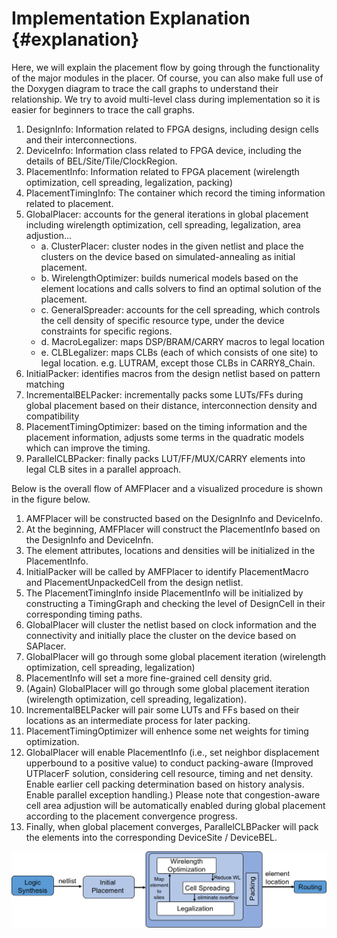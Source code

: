 # Implementation Explanation {#explanation}

Here, we will explain the placement flow by going through the functionality of the major modules in the placer. Of course, you can also make full use of the Doxygen diagram to trace the call graphs to understand their relationship. We try to avoid multi-level class during implementation so it is easier for beginners to trace the call graphs.

1. DesignInfo: Information related to FPGA designs, including design cells and their interconnections. 
2. DeviceInfo: Information class related to FPGA device, including the details of BEL/Site/Tile/ClockRegion. 
3. PlacementInfo: Information related to FPGA placement (wirelength optimization, cell spreading, legalization, packing) 
4. PlacementTimingInfo: The container which record the timing information related to placement. 
5. GlobalPlacer: accounts for the general iterations in global placement including wirelength optimization, cell spreading, legalization, area adjustion... 
    * a. ClusterPlacer: cluster nodes in the given netlist and place the clusters on the device based on simulated-annealing as initial placement. 
    * b. WirelengthOptimizer: builds numerical models based on the element locations and calls solvers to find an optimal solution of the placement. 
    * c. GeneralSpreader: accounts for the cell spreading, which controls the cell density of specific resource type, under the device constraints for specific regions. 
    * d. MacroLegalizer: maps DSP/BRAM/CARRY macros to legal location
    * e. CLBLegalizer: maps CLBs (each of which consists of one site) to legal location. e.g. LUTRAM, except those CLBs in CARRY8_Chain.
6. InitialPacker: identifies macros from the design netlist based on pattern matching
7. IncrementalBELPacker: incrementally packs some LUTs/FFs during global placement based on their distance, interconnection density and compatibility
8. PlacementTimingOptimizer: based on the timing information and the placement information, adjusts some terms in the quadratic models which can improve the timing.
9. ParallelCLBPacker: finally packs LUT/FF/MUX/CARRY elements into legal CLB sites in a parallel approach.

Below is the overall flow of AMFPlacer and a visualized procedure is shown in the figure below.

1. AMFPlacer will be constructed based on the DesignInfo and DeviceInfo. 
2. At the beginning, AMFPlacer will construct the PlacementInfo based on the DesignInfo and DeviceInfn. 
3. The element attributes, locations and densities will be initialized in the PlacementInfo. 
4. InitialPacker will be called by AMFPlacer to identify PlacementMacro and PlacementUnpackedCell from the design netlist.
5. The PlacementTimingInfo inside PlacementInfo will be initialized by constructing a TimingGraph and checking the level of DesignCell in their corresponding timing paths.
6. GlobalPlacer will cluster the netlist based on clock information and the connectivity and initially place the cluster on the device based on SAPlacer.
7. GlobalPlacer will go through some global placement iteration (wirelength optimization, cell spreading, legalization)
8. PlacementInfo will set a more fine-grained cell density grid.
9. (Again) GlobalPlacer will go through some global placement iteration (wirelength optimization, cell spreading, legalization).
10. IncrementalBELPacker will pair some LUTs and FFs based on their locations as an intermediate process for later packing.
11. PlacementTimingOptimizer will enhence some net weights for timing optimization.
12. GlobalPlacer will enable PlacementInfo (i.e., set neighbor displacement upperbound to a positive value) to conduct packing-aware (Improved UTPlacerF solution, considering cell resource, timing and net density. Enable earlier cell packing determination based on history analysis. Enable parallel exception handling.) Please note that congestion-aware cell area adjustion will be automatically enabled during global placement according to the placement convergence progress.
13. Finally, when global placement converges, ParallelCLBPacker will pack the elements into the corresponding DeviceSite / DeviceBEL.

<img src="overview.png" alt="Implementation Overview" title="Implementation Overview" width="800" /> 

